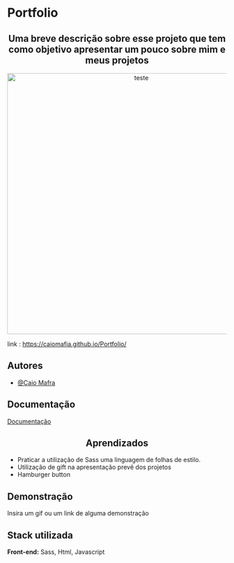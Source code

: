 
# Portfolio

<h2 align="center"> Uma breve descrição sobre esse projeto que tem como objetivo apresentar um pouco sobre mim e meus projetos  </h2>   



<p align="center">
  <img alt="teste" title="Portfolio" src="Portfolio.gif" width="600px" />
</p>





link : https://caiomafia.github.io/Portfolio/
## Autores

- [@Caio Mafra](https://github.com/Caiomafia)


## Documentação

[Documentação](https://link-da-documentação)


##         <h2 align="center"> Aprendizados  </h2>
   
* Praticar a  utilização de Sass  uma linguagem de folhas de estilo.
* Utilização de gift na apresentação prevê dos projetos 
* Hamburger button

## Demonstração

Insira um gif ou um link de alguma demonstração


## Stack utilizada

**Front-end:** Sass, Html, Javascript



